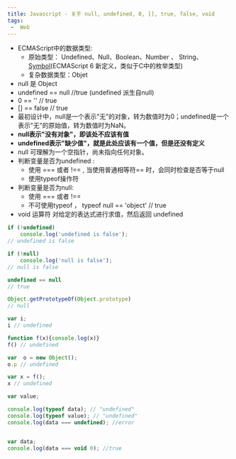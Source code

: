 ```yaml
---
title: Javascript - 关于 null, undefined, 0, [], true, false, void
tags: 
 -  Web
---
```


<!-- ![cover](https://images.unsplash.com/photo-1484807352052-23338990c6c6?ixlib=rb-1.2.1&ixid=eyJhcHBfaWQiOjEyMDd9&auto=format&fit=crop&w=1950&q=80) -->

<!-- more -->

- ECMAScript中的数据类型: 
  - 原始类型： Undefined、Null、Boolean、Number 、 String、[Symbol](https://developer.mozilla.org/en-US/docs/Glossary/Symbol)(ECMAScript 6 新定义，类似于C中的枚举类型)
  - 复杂数据类型：Objet
- null 是 Object
- undefined == null //true (undefined 派生自null)
- 0 == '' // true
- [] == false // true 
- 最初设计中，null是一个表示"无"的对象，转为数值时为0；undefined是一个表示"无"的原始值，转为数值时为NaN。
- **null表示"没有对象"，即该处不应该有值**
- **undefined表示"缺少值"，就是此处应该有一个值，但是还没有定义**
- null  可理解为一个空指针，尚未指向任何对象。
- 判断变量是否为undefined  : 
  - 使用 === 或者 !== , 当使用普通相等符== 时，会同时检查是否等于null
  - 使用typeof操作符
- 判断变量是否为null:
  - 使用 === 或者 !==
  - 不可使用typeof ， typeof null == 'object' // true
- void 运算符 对给定的表达式进行求值，然后返回 undefined



```javascript
if (!undefined) 
    console.log('undefined is false');
// undefined is false

if (!null) 
    console.log('null is false');
// null is false

undefined == null
// true

Object.getPrototypeOf(Object.prototype)
// null

var i;
i // undefined

function f(x){console.log(x)}
f() // undefined

var  o = new Object();
o.p // undefined

var x = f();
x // undefined

var value;

console.log(typeof data); // "undefined"
console.log(typeof value); // "undefined"
console.log(data === undefined); //error


var data;
console.log(data === void 0); //true
```



<!-- #### 参考

- [阮一峰: undefined与null 的区别]([http://www.ruanyifeng.com/blog/2014/03/undefined-vs-null.html](http://www.ruanyifeng.com/blog/2014/03/undefined-vs-null.html))
- [JavaScript深入理解之undefined与null](https://juejin.im/post/5aa4f7cc518825557e780256)
- [探索JavaScript中Null和Undefined的深渊](https://yanhaijing.com/javascript/2014/01/05/exploring-the-abyss-of-null-and-undefined-in-javascript/) -->


